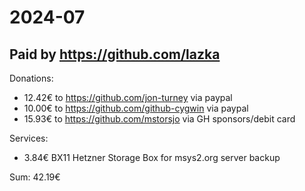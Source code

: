 # 2024-07

## Paid by https://github.com/lazka

Donations:

* 12.42€ to https://github.com/jon-turney via paypal
* 10.00€ to https://github.com/github-cygwin via paypal
* 15.93€ to https://github.com/mstorsjo via GH sponsors/debit card

Services:

* 3.84€ BX11 Hetzner Storage Box for msys2.org server backup

Sum: 42.19€
